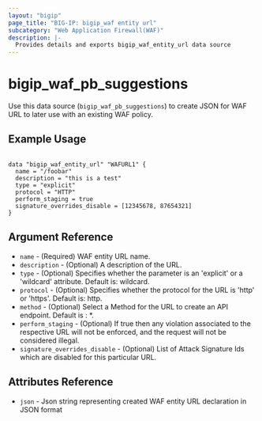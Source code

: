 ```yaml
---
layout: "bigip"
page_title: "BIG-IP: bigip_waf entity url"
subcategory: "Web Application Firewall(WAF)"
description: |-
  Provides details and exports bigip_waf_entity_url data source
---
```


# bigip\_waf\_pb_suggestions

Use this data source (`bigip_waf_pb_suggestions`) to create JSON for WAF URL to later use with an existing WAF policy.


## Example Usage

```hcl

data "bigip_waf_entity_url" "WAFURL1" {
  name = "/foobar"
  description = "this is a test"
  type = "explicit"
  protocol = "HTTP"
  perform_staging = true
  signature_overrides_disable = [12345678, 87654321]
}

```

## Argument Reference

* `name` - (Required) WAF entity URL name.
* `description` - (Optional) A description of the URL.
* `type` - (Optional) Specifies whether the parameter is an 'explicit' or a 'wildcard' attribute. Default is: wildcard.
* `protocol` - (Optional) Specifies whether the protocol for the URL is 'http' or 'https'. Default is: http.
* `method` - (Optional) Select a Method for the URL to create an API endpoint. Default is : *.
* `perform_staging` - (Optional) If true then any violation associated to the respective URL will not be enforced, and the request will not be considered illegal.
* `signature_overrides_disable` - (Optional) List of Attack Signature Ids which are disabled for this particular URL.



## Attributes Reference

* `json` - Json string representing created WAF entity URL declaration in JSON format


